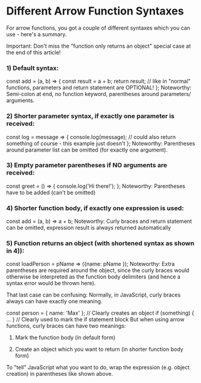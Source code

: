 # Different Arrow Function Syntaxes
For arrow functions, you got a couple of different syntaxes which you can use - here's a summary.

Important: Don't miss the "function only returns an object" special case at the end of this article!

### 1) Default syntax:

const add = (a, b) => {
    const result = a + b;
    return result; // like in "normal" functions, parameters and return statement are OPTIONAL!
};
Noteworthy: Semi-colon at end, no function keyword, parentheses around parameters/ arguments.

### 2) Shorter parameter syntax, if exactly one parameter is received:

const log = message => {
    console.log(message); // could also return something of course - this example just doesn't
};
Noteworthy: Parentheses around parameter list can be omitted (for exactly one argument).

### 3) Empty parameter parentheses if NO arguments are received:

const greet = () => {
    console.log('Hi there!');
};
Noteworthy: Parentheses have to be added (can't be omitted)

### 4) Shorter function body, if exactly one expression is used:

const add = (a, b) => a + b;
Noteworthy: Curly braces and return statement can be omitted, expression result is always returned automatically

### 5) Function returns an object (with shortened syntax as shown in 4)):

const loadPerson = pName => ({name: pName });
Noteworthy: Extra parentheses are required around the object, since the curly braces would otherwise be interpreted as the function body delimiters (and hence a syntax error would be thrown here).

That last case can be confusing: Normally, in JavaScript, curly braces always can have exactly one meaning.

const person = { name: 'Max' }; // Clearly creates an object
if (something) { ... } // Clearly used to mark the if statement block
But when using arrow functions, curly braces can have two meanings:

1) Mark the function body (in default form)

2) Create an object which you want to return (in shorter function body form)

To "tell" JavaScript what you want to do, wrap the expression (e.g. object creation) in parentheses like shown above.

